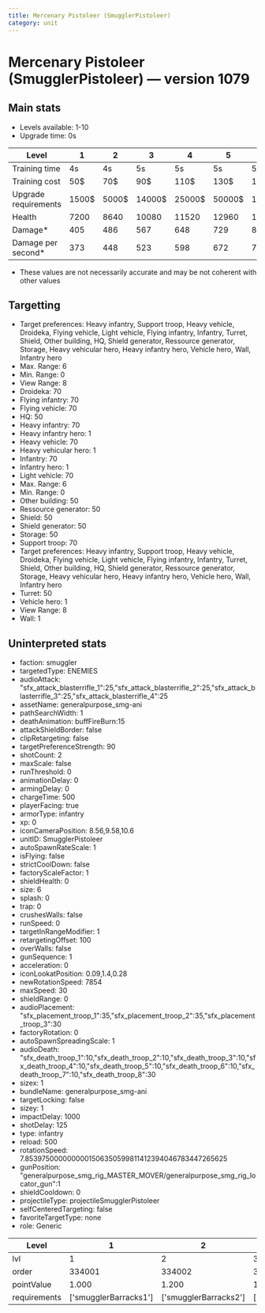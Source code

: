 ```yaml
---
title: Mercenary Pistoleer (SmugglerPistoleer)
category: unit
---
```


# Mercenary Pistoleer (SmugglerPistoleer) — version 1079

## Main stats

  * Levels available: 1-10
  * Upgrade time: 0s

|Level               |1    |2    |3     |4     |5     |6      |7      |8      |9       |10      |
|--------------------|-----|-----|------|------|------|-------|-------|-------|--------|--------|
|Training time       |4s   |4s   |5s    |5s    |5s    |5s     |5s     |6s     |6s      |6s      |
|Training cost       |50$  |70$  |90$   |110$  |130$  |150$   |170$   |190$   |210$    |230$    |
|Upgrade requirements|1500$|5000$|14000$|25000$|50000$|100000$|200000$|750000$|2000000$|4000000$|
|Health              |7200 |8640 |10080 |11520 |12960 |14400  |15840  |17280  |18720   |21600   |
|Damage*             |405  |486  |567   |648   |729   |810    |891    |972    |1053    |1215    |
|Damage per second*  |373  |448  |523   |598   |672   |747    |822    |897    |971     |1121    |

* These values are not necessarily accurate and may be not coherent with other values

## Targetting

  * Target preferences: Heavy infantry, Support troop, Heavy vehicle, Droideka, Flying vehicle, Light vehicle, Flying infantry, Infantry, Turret, Shield, Other building, HQ, Shield generator, Ressource generator, Storage, Heavy vehicular hero, Heavy infantry hero, Vehicle hero, Wall, Infantry hero
  * Max. Range: 6
  * Min. Range: 0
  * View Range: 8
  * Droideka: 70
  * Flying infantry: 70
  * Flying vehicle: 70
  * HQ: 50
  * Heavy infantry: 70
  * Heavy infantry hero: 1
  * Heavy vehicle: 70
  * Heavy vehicular hero: 1
  * Infantry: 70
  * Infantry hero: 1
  * Light vehicle: 70
  * Max. Range: 6
  * Min. Range: 0
  * Other building: 50
  * Ressource generator: 50
  * Shield: 50
  * Shield generator: 50
  * Storage: 50
  * Support troop: 70
  * Target preferences: Heavy infantry, Support troop, Heavy vehicle, Droideka, Flying vehicle, Light vehicle, Flying infantry, Infantry, Turret, Shield, Other building, HQ, Shield generator, Ressource generator, Storage, Heavy vehicular hero, Heavy infantry hero, Vehicle hero, Wall, Infantry hero
  * Turret: 50
  * Vehicle hero: 1
  * View Range: 8
  * Wall: 1

## Uninterpreted stats

  * faction: smuggler
  * targetedType: ENEMIES
  * audioAttack: "sfx_attack_blasterrifle_1":25,"sfx_attack_blasterrifle_2":25,"sfx_attack_blasterrifle_3":25,"sfx_attack_blasterrifle_4":25
  * assetName: generalpurpose_smg-ani
  * pathSearchWidth: 1
  * deathAnimation: buffFireBurn:15
  * attackShieldBorder: false
  * clipRetargeting: false
  * targetPreferenceStrength: 90
  * shotCount: 2
  * maxScale: false
  * runThreshold: 0
  * animationDelay: 0
  * armingDelay: 0
  * chargeTime: 500
  * playerFacing: true
  * armorType: infantry
  * xp: 0
  * iconCameraPosition: 8.56,9.58,10.6
  * unitID: SmugglerPistoleer
  * autoSpawnRateScale: 1
  * isFlying: false
  * strictCoolDown: false
  * factoryScaleFactor: 1
  * shieldHealth: 0
  * size: 6
  * splash: 0
  * trap: 0
  * crushesWalls: false
  * runSpeed: 0
  * targetInRangeModifier: 1
  * retargetingOffset: 100
  * overWalls: false
  * gunSequence: 1
  * acceleration: 0
  * iconLookatPosition: 0.09,1.4,0.28
  * newRotationSpeed: 7854
  * maxSpeed: 30
  * shieldRange: 0
  * audioPlacement: "sfx_placement_troop_1":35,"sfx_placement_troop_2":35,"sfx_placement_troop_3":30
  * factoryRotation: 0
  * autoSpawnSpreadingScale: 1
  * audioDeath: "sfx_death_troop_1":10,"sfx_death_troop_2":10,"sfx_death_troop_3":10,"sfx_death_troop_4":10,"sfx_death_troop_5":10,"sfx_death_troop_6":10,"sfx_death_troop_7":10,"sfx_death_troop_8":30
  * sizex: 1
  * bundleName: generalpurpose_smg-ani
  * targetLocking: false
  * sizey: 1
  * impactDelay: 1000
  * shotDelay: 125
  * type: infantry
  * reload: 500
  * rotationSpeed: 7.8539750000000001506350599811412394046783447265625
  * gunPosition: "generalpurpose_smg_rig_MASTER_MOVER/generalpurpose_smg_rig_locator_gun":1
  * shieldCooldown: 0
  * projectileType: projectileSmugglerPistoleer
  * selfCenteredTargeting: false
  * favoriteTargetType: none
  * role: Generic

|Level       |1                    |2                    |3                    |4                    |5                    |6                    |7                    |8                    |9                    |10                    |
|------------|---------------------|---------------------|---------------------|---------------------|---------------------|---------------------|---------------------|---------------------|---------------------|----------------------|
|lvl         |1                    |2                    |3                    |4                    |5                    |6                    |7                    |8                    |9                    |10                    |
|order       |334001               |334002               |334003               |334004               |334005               |334006               |334007               |334008               |334009               |334010                |
|pointValue  |1.000                |1.200                |1.400                |1.600                |1.800                |2.000                |2.200                |2.400                |2.600                |3.000                 |
|requirements|['smugglerBarracks1']|['smugglerBarracks2']|['smugglerBarracks3']|['smugglerBarracks4']|['smugglerBarracks5']|['smugglerBarracks6']|['smugglerBarracks7']|['smugglerBarracks8']|['smugglerBarracks9']|['smugglerBarracks10']|


